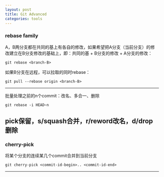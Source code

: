```yaml
---
layout: post
title: Git Advanced
categories: tools
---
```


### rebase family
A，B两分支都在共同的基上有各自的修改，如果希望把A分支（当前分支）的修改建立在B分支修改的基础上，即：共同的基 + B分支的修改 + A分支的修改：
```
git rebase <branch-B>
```
如果B分支在远程，可以拉取的同时rebase：
```
git pull --rebase origin <branch-B>
```
---
批量处理之前的n个commit：改名、多合一、删除
```
git rebase -i HEAD~n
```
pick保留，s/squash合并，r/reword改名，d/drop删除
---
### cherry-pick
将某个分支的连续某几个commit合并到当前分支
```
git cherry-pick <commit-id-begin>.. <commit-id-end> 
```
---